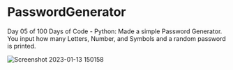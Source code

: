 # PasswordGenerator
Day 05 of 100 Days of Code - Python: Made a simple Password Generator. You input how many Letters, Number, and Symbols and a random password is printed.


![Screenshot 2023-01-13 150158](https://user-images.githubusercontent.com/37642026/212418514-b767b64c-475a-4d74-9729-9d816ec696c1.png)
